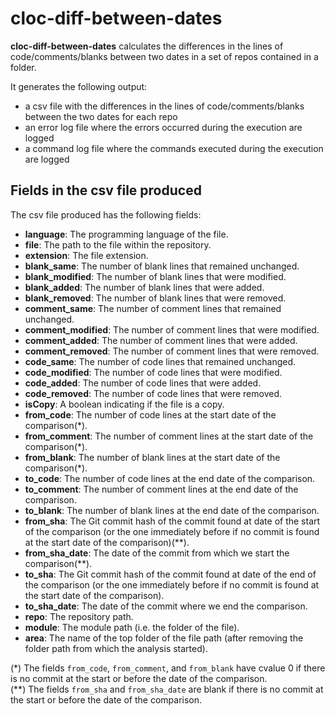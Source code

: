 # cloc-diff-between-dates
**cloc-diff-between-dates** calculates the differences in the lines of code/comments/blanks between two dates in a set of repos contained in a folder.

It generates the following output:
- a csv file with the differences in the lines of code/comments/blanks between the two dates for each repo
- an error log file where the errors occurred during the execution are logged
- a command log file where the commands executed during the execution are logged

## Fields in the csv file produced
The csv file produced has the following fields:
- **language**: The programming language of the file.
- **file**: The path to the file within the repository.
- **extension**: The file extension.
- **blank_same**: The number of blank lines that remained unchanged.
- **blank_modified**: The number of blank lines that were modified.
- **blank_added**: The number of blank lines that were added.
- **blank_removed**: The number of blank lines that were removed.
- **comment_same**: The number of comment lines that remained unchanged.
- **comment_modified**: The number of comment lines that were modified.
- **comment_added**: The number of comment lines that were added.
- **comment_removed**: The number of comment lines that were removed.
- **code_same**: The number of code lines that remained unchanged.
- **code_modified**: The number of code lines that were modified.
- **code_added**: The number of code lines that were added.
- **code_removed**: The number of code lines that were removed.
- **isCopy**: A boolean indicating if the file is a copy.
- **from_code**: The number of code lines at the start date of the comparison(*).
- **from_comment**: The number of comment lines at the start date of the comparison(*).
- **from_blank**: The number of blank lines at the start date of the comparison(*).
- **to_code**: The number of code lines at the end date of the comparison.
- **to_comment**: The number of comment lines at the end date of the comparison.
- **to_blank**: The number of blank lines at the end date of the comparison.
- **from_sha**: The Git commit hash of the commit found at date of the start of the comparison (or the one immediately before if no commit is found at the start date of the comparison)(**).
- **from_sha_date**: The date of the commit from which we start the comparison(**).
- **to_sha**: The Git commit hash of the commit found at date of the end of the comparison (or the one immediately before if no commit is found at the start date of the comparison).
- **to_sha_date**: The date of the commit where we end the comparison.
- **repo**: The repository path.
- **module**: The module path (i.e. the folder of the file).
- **area**: The name of the top folder of the file path (after removing the folder path from which the analysis started).

(*) The fields `from_code`, `from_comment`, and `from_blank` have cvalue 0 if there is no commit at the start or before the date of the comparison.\
(**) The fields `from_sha` and `from_sha_date` are blank if there is no commit at the start or before the date of the comparison.